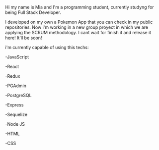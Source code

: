 Hi my name is Mia and I'm a programming student, currently studyng for being Full Stack Developer.

I developed on my own a Pokemon App that you can check in my public repositories. Now i'm working in a new group proyect in which we are applying the SCRUM methodology. I cant wait for finish it and release it here! It'll be soon!

i'm currently capable of using this techs:

-JavaScript

-React

-Redux

-PGAdmin

-PostgreSQL

-Express

-Sequelize

-Node JS

-HTML

-CSS
